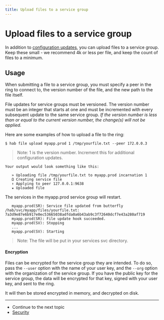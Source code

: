 ```yaml
---
title: Upload files to a service group
---
```


# Upload files to a service group
In addition to [configuration updates](/docs/run-packages-apply-config-updates), you can upload files to a service group. Keep these small - we recommend 4k or less per file, and keep the count of files to a minimum.

## Usage

When submitting a file to a service group, you must specify a peer in the ring to connect to, the version number of the file, and the new path to the file itself.

File updates for service groups must be versioned. The version number must be an integer that starts at one and must be incremented with every subsequent update to the same service group. *If the version number is less than or equal to the current version number, the change(s) will not be applied.*

Here are some examples of how to upload a file to the ring:

    $ hab file upload myapp.prod 1 /tmp/yourfile.txt --peer 172.0.0.3

  > Note: 1 is the version number. Increment this for additional configuration updates.

    Your output would look something like this:

       » Uploading file /tmp/yourfile.txt to myapp.prod incarnation 1
       Ω Creating service file
       ↑ Applying to peer 127.0.0.1:9638
       ★ Uploaded file

  The services in the myapp.prod service group will restart.

       myapp.prod(SR): Service file updated from butterfly /hab/svc/myapp/files/yourfile.txt: 7a3d9e87e6b917e0ec53665038adfda0a6b43ab9c3f72640dcf7e43a280af719
       myapp.prod(SR): File update hook succeeded.
       myapp.prod(SV): Stopping
       ...
       myapp.prod(SV): Starting

  > Note: The file will be put in your services svc directory.

#### Encryption

Files can be encrypted for the service group they are intended. To do so, pass the `--user` option with the name of your user key, and the `--org` option with the organization of the service group. If you have the public key for the service group, the data will be encrypted for that key, signed with your user key, and sent to the ring.

It will then be stored encrypted in memory, and decrypted on disk.

<hr>
<ul class="main-content--link-nav">
  <li>Continue to the next topic</li>
  <li><a href="/docs/run-packages-security">Security</a></li>
</ul>
